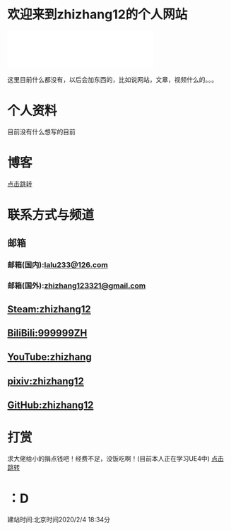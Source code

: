 # 欢迎来到zhizhang12的个人网站
<iframe frameborder="no" border="0" marginwidth="0" marginheight="0" width=330 height=86 src="//music.163.com/outchain/player?type=2&id=535032&auto=1&height=66"></iframe>

这里目前什么都没有，以后会加东西的，比如说网站，文章，视频什么的。。。




# 个人资料


目前没有什么想写的目前





# 博客

<a href="https://zhizhang12.github.io/Blog.html">点击跳转</a>



# 联系方式与频道
## 邮箱
### 邮箱(国内):lalu233@126.com
### 邮箱(国外):zhizhang123321@gmail.com
## <a href="https://steamcommunity.com/id/QAQYA/">Steam:zhizhang12</a>
## <a href="https://space.bilibili.com/352734569">BiliBili:999999ZH</a>
## <a href="https://www.youtube.com/channel/UCMCv-l-DMt4YXd_FSdKCq8Q?view_as=subscriber">YouTube:zhizhang</a>
## <a href="https://www.pixiv.net/users/42750962">pixiv:zhizhang12</a>
## <a href="https://github.com/zhizhang12">GitHub:zhizhang12</a>


# 打赏
求大佬给小的捐点钱吧！经费不足，没饭吃啊！(目前本人正在学习UE4中)
<a href="https://zhizhang12.github.io/chifan.jpg">点击跳转</a>



# ：D
建站时间:北京时间2020/2/4 18:34分
